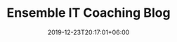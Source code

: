 ---
title       : "Ensemble IT Coaching Blog"
date        : 2019-12-23T20:17:01+06:00
description : ""
---